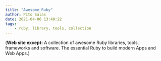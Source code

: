 ```yaml
---
title: "Awesome Ruby"
author: Pito Salas
date: 2021-04-06 13:40:22
tags:
    - ruby, library, tools, collection
---
```


(**Web site except:** A collection of awesome Ruby libraries, tools, frameworks and software. The essential Ruby to build modern Apps and Web Apps.) 
